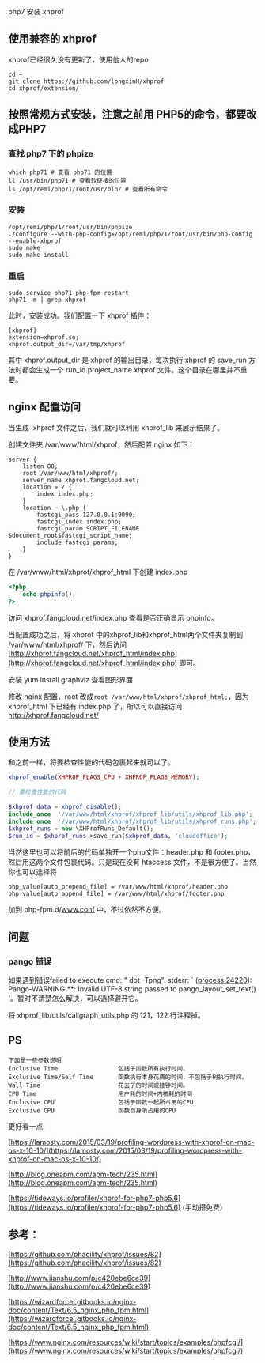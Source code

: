 php7 安装 xhprof





## 使用兼容的 xhprof

xhprof已经很久没有更新了，使用他人的repo

```shell
cd ~
git clone https://github.com/longxinH/xhprof
cd xhprof/extension/
```



## 按照常规方式安装，注意之前用 PHP5的命令，都要改成PHP7

### 查找 php7 下的 phpize

```shell
which php71 # 查看 php71 的位置
ll /usr/bin/php71 # 查看软链接的位置
ls /opt/remi/php71/root/usr/bin/ # 查看所有命令
```

### 安装

```shell
/opt/remi/php71/root/usr/bin/phpize
./configure --with-php-config=/opt/remi/php71/root/usr/bin/php-config  --enable-xhprof
sudo make
sudo make install
```

### 重启

```shell
sudo service php71-php-fpm restart
php71 -m | grep xhprof
```

此时，安装成功。我们配置一下 xhprof 插件：

```shell
[xhprof]
extension=xhprof.so;
xhprof.output_dir=/var/tmp/xhprof
```



其中 xhprof.output_dir 是 xhprof 的输出目录，每次执行 xhprof 的 save_run 方法时都会生成一个 run_id.project_name.xhprof 文件。这个目录在哪里并不重要。

## nginx 配置访问

当生成 .xhprof 文件之后，我们就可以利用 xhprof_lib 来展示结果了。

创建文件夹 /var/www/html/xhprof，然后配置 nginx 如下：

```nginx
server {
    listen 80;
    root /var/www/html/xhprof/;
    server_name xhprof.fangcloud.net;
    location = / {
        index index.php;
    }
    location ~ \.php {
        fastcgi_pass 127.0.0.1:9090;
        fastcgi_index index.php;
        fastcgi_param SCRIPT_FILENAME $document_root$fastcgi_script_name;
        include fastcgi_params;
    }
}
```

在 /var/www/html/xhprof/xhprof_html 下创建 index.php

```php
<?php
    echo phpinfo();
?>
```



访问 xhprof.fangcloud.net/index.php 查看是否正确显示 phpinfo。

当配置成功之后，将 xhprof 中的xhprof_lib和xhprof_html两个文件夹复制到 /var/www/html/xhprof/ 下，然后访问 [http://xhprof.fangcloud.net/xhprof_html/index.php](http://xhprof.fangcloud.net/xhprof_html/index.php) 即可。

安装 yum install graphviz 查看图形界面

修改 nginx 配置，root 改成`root /var/www/html/xhprof/xhprof_html;`，因为 xhprof_html 下已经有 index.php 了，所以可以直接访问  http://xhprof.fangcloud.net/

## 使用方法

和之前一样，将要检查性能的代码包裹起来就可以了。

```php
xhprof_enable(XHPROF_FLAGS_CPU + XHPROF_FLAGS_MEMORY);
 
// 要检查性能的代码
 
$xhprof_data = xhprof_disable();
include_once  '/var/www/html/xhprof/xhprof_lib/utils/xhprof_lib.php';
include_once  '/var/www/html/xhprof/xhprof_lib/utils/xhprof_runs.php';
$xhprof_runs = new \XHProfRuns_Default();
$run_id = $xhprof_runs->save_run($xhprof_data, 'cloudoffice');
```



当然这里也可以将前后的代码单独开一个php文件：header.php 和 footer.php，然后用这两个文件包裹代码。只是现在没有 htaccess 文件，不是很方便了。当然你也可以选择将

```
php_value[auto_prepend_file] = /var/www/html/xhprof/header.php
php_value[auto_append_file] = /var/www/html/xhprof/footer.php
```

加到 php-fpm.d/www.conf 中，不过依然不方便。



## 问题

### pango 错误

如果遇到错误failed to execute cmd: " dot -Tpng". stderr: ` ([process:24220](http://process:24220/)): Pango-WARNING **: Invalid UTF-8 string passed to pango_layout_set_text() '。暂时不清楚怎么解决，可以选择避开它。

将 xhprof_lib/utils/callgraph_utils.php 的 121，122 行注释掉。

 

## PS

```
下面是一些参数说明
Inclusive Time                 包括子函数所有执行时间。
Exclusive Time/Self Time       函数执行本身花费的时间，不包括子树执行时间。
Wall Time                      花去了的时间或挂钟时间。
CPU Time                       用户耗的时间+内核耗的时间
Inclusive CPU                  包括子函数一起所占用的CPU
Exclusive CPU                  函数自身所占用的CPU
```

 

更好看一点:

[https://lamosty.com/2015/03/19/profiling-wordpress-with-xhprof-on-mac-os-x-10-10/](https://lamosty.com/2015/03/19/profiling-wordpress-with-xhprof-on-mac-os-x-10-10/)

[http://blog.oneapm.com/apm-tech/235.html](http://blog.oneapm.com/apm-tech/235.html)

[https://tideways.io/profiler/xhprof-for-php7-php5.6](https://tideways.io/profiler/xhprof-for-php7-php5.6) (手动搭免费）

## 参考：

[https://github.com/phacility/xhprof/issues/82](https://github.com/phacility/xhprof/issues/82)

[http://www.jianshu.com/p/c420ebe6ce39](http://www.jianshu.com/p/c420ebe6ce39)

[https://wizardforcel.gitbooks.io/nginx-doc/content/Text/6.5_nginx_php_fpm.html](https://wizardforcel.gitbooks.io/nginx-doc/content/Text/6.5_nginx_php_fpm.html)

[https://www.nginx.com/resources/wiki/start/topics/examples/phpfcgi/](https://www.nginx.com/resources/wiki/start/topics/examples/phpfcgi/)